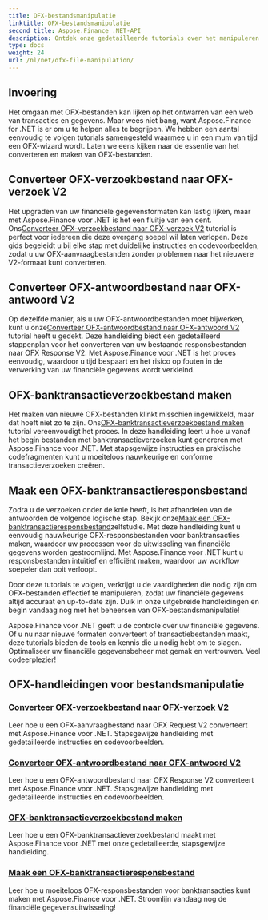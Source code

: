```yaml
---
title: OFX-bestandsmanipulatie
linktitle: OFX-bestandsmanipulatie
second_title: Aspose.Finance .NET-API
description: Ontdek onze gedetailleerde tutorials over het manipuleren van OFX-bestanden met Aspose.Finance voor .NET. Leer OFX-bestanden converteren en maken met stapsgewijze handleidingen.
type: docs
weight: 24
url: /nl/net/ofx-file-manipulation/
---
```

## Invoering
Het omgaan met OFX-bestanden kan lijken op het ontwarren van een web van transacties en gegevens. Maar wees niet bang, want Aspose.Finance for .NET is er om u te helpen alles te begrijpen. We hebben een aantal eenvoudig te volgen tutorials samengesteld waarmee u in een mum van tijd een OFX-wizard wordt. Laten we eens kijken naar de essentie van het converteren en maken van OFX-bestanden.

## Converteer OFX-verzoekbestand naar OFX-verzoek V2

 Het upgraden van uw financiële gegevensformaten kan lastig lijken, maar met Aspose.Finance voor .NET is het een fluitje van een cent. Ons[Converteer OFX-verzoekbestand naar OFX-verzoek V2](./convert-ofx-request-file-to-ofx-request-v2/) tutorial is perfect voor iedereen die deze overgang soepel wil laten verlopen. Deze gids begeleidt u bij elke stap met duidelijke instructies en codevoorbeelden, zodat u uw OFX-aanvraagbestanden zonder problemen naar het nieuwere V2-formaat kunt converteren.

## Converteer OFX-antwoordbestand naar OFX-antwoord V2

Op dezelfde manier, als u uw OFX-antwoordbestanden moet bijwerken, kunt u onze[Converteer OFX-antwoordbestand naar OFX-antwoord V2](./convert-ofx-response-file-to-ofx-response-v2/) tutorial heeft u gedekt. Deze handleiding biedt een gedetailleerd stappenplan voor het converteren van uw bestaande responsbestanden naar OFX Response V2. Met Aspose.Finance voor .NET is het proces eenvoudig, waardoor u tijd bespaart en het risico op fouten in de verwerking van uw financiële gegevens wordt verkleind.

## OFX-banktransactieverzoekbestand maken

 Het maken van nieuwe OFX-bestanden klinkt misschien ingewikkeld, maar dat hoeft niet zo te zijn. Ons[OFX-banktransactieverzoekbestand maken](./create-ofx-bank-transaction-request-file/) tutorial vereenvoudigt het proces. In deze handleiding leert u hoe u vanaf het begin bestanden met banktransactieverzoeken kunt genereren met Aspose.Finance voor .NET. Met stapsgewijze instructies en praktische codefragmenten kunt u moeiteloos nauwkeurige en conforme transactieverzoeken creëren.

## Maak een OFX-banktransactieresponsbestand

 Zodra u de verzoeken onder de knie heeft, is het afhandelen van de antwoorden de volgende logische stap. Bekijk onze[Maak een OFX-banktransactieresponsbestand](./create-ofx-bank-transaction-response-file/)zelfstudie. Met deze handleiding kunt u eenvoudig nauwkeurige OFX-responsbestanden voor banktransacties maken, waardoor uw processen voor de uitwisseling van financiële gegevens worden gestroomlijnd. Met Aspose.Finance voor .NET kunt u responsbestanden intuïtief en efficiënt maken, waardoor uw workflow soepeler dan ooit verloopt.

Door deze tutorials te volgen, verkrijgt u de vaardigheden die nodig zijn om OFX-bestanden effectief te manipuleren, zodat uw financiële gegevens altijd accuraat en up-to-date zijn. Duik in onze uitgebreide handleidingen en begin vandaag nog met het beheersen van OFX-bestandsmanipulatie!

Aspose.Finance voor .NET geeft u de controle over uw financiële gegevens. Of u nu naar nieuwe formaten converteert of transactiebestanden maakt, deze tutorials bieden de tools en kennis die u nodig hebt om te slagen. Optimaliseer uw financiële gegevensbeheer met gemak en vertrouwen. Veel codeerplezier!
## OFX-handleidingen voor bestandsmanipulatie
### [Converteer OFX-verzoekbestand naar OFX-verzoek V2](./convert-ofx-request-file-to-ofx-request-v2/)
Leer hoe u een OFX-aanvraagbestand naar OFX Request V2 converteert met Aspose.Finance voor .NET. Stapsgewijze handleiding met gedetailleerde instructies en codevoorbeelden.
### [Converteer OFX-antwoordbestand naar OFX-antwoord V2](./convert-ofx-response-file-to-ofx-response-v2/)
Leer hoe u een OFX-antwoordbestand naar OFX Response V2 converteert met Aspose.Finance voor .NET. Stapsgewijze handleiding met gedetailleerde instructies en codevoorbeelden.
### [OFX-banktransactieverzoekbestand maken](./create-ofx-bank-transaction-request-file/)
Leer hoe u een OFX-banktransactieverzoekbestand maakt met Aspose.Finance voor .NET met onze gedetailleerde, stapsgewijze handleiding. 
### [Maak een OFX-banktransactieresponsbestand](./create-ofx-bank-transaction-response-file/)
Leer hoe u moeiteloos OFX-responsbestanden voor banktransacties kunt maken met Aspose.Finance voor .NET. Stroomlijn vandaag nog de financiële gegevensuitwisseling!